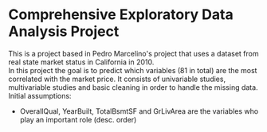 # Comprehensive Exploratory Data Analysis Project

This is a project based in Pedro Marcelino's project that uses a dataset from real state market status in California in 2010.\
In this project the goal is to predict which variables (81 in total) are the most correlated with the market price. It consists
of univariable studies, multivariable studies and basic cleaning in order to handle the missing data.\
Initial assumptions:
- OverallQual, YearBuilt, TotalBsmtSF and GrLivArea are the variables who play an important role (desc. order)